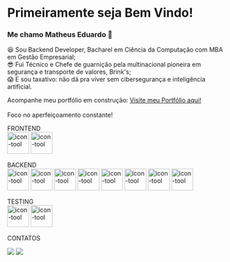 # Primeiramente seja Bem Vindo!
### Me chamo Matheus Eduardo 🤙

:satisfied: Sou Backend Developer, Bacharel em Ciência da Computação com MBA em Gestão Empresarial;<br>
:sunglasses: Fui Técnico e Chefe de guarnição pela multinacional pioneira em segurança e transporte de valores, Brink's;<br>
:scream: E sou taxativo: não dá pra viver sem cibersegurança e inteligência artificial.
<br>

Acompanhe meu portfólio em construção: <a href="https://matheus-azevedo.github.io/my-portfolio-matheus-eduardo/">Visite meu Portfólio aqui!</a>
<br>
<br>
Foco no aperfeiçoamento constante!
<br>

FRONTEND
<br>
<img className='icons' alt='icon-tool' src="https://cdn.jsdelivr.net/gh/devicons/devicon/icons/nextjs/nextjs-original-wordmark.svg" height="50" width="50"/>
<img className='icons' alt='icon-tool' src="https://cdn.jsdelivr.net/gh/devicons/devicon/icons/react/react-original-wordmark.svg" height="50" width="50"/>
<br>

BACKEND
<br>
<img className='icons' alt='icon-tool' src="https://cdn.jsdelivr.net/gh/devicons/devicon/icons/docker/docker-original-wordmark.svg" height="50" width="50"/>
<img className='icons' alt='icon-tool' src="https://cdn.jsdelivr.net/gh/devicons/devicon/icons/javascript/javascript-plain.svg" height="50" width="50"/>
<img className='icons' alt='icon-tool' src="https://cdn.jsdelivr.net/gh/devicons/devicon/icons/typescript/typescript-original.svg" height="50" width="50"/>
<img className='icons' alt='icon-tool' src="https://cdn.jsdelivr.net/gh/devicons/devicon/icons/nodejs/nodejs-original.svg" height="50" width="50"/>
<img className='icons' alt='icon-tool' src="https://cdn.jsdelivr.net/gh/devicons/devicon/icons/express/express-original-wordmark.svg" height="50" width="50"/>
<img className='icons' alt='icon-tool' src="https://cdn.jsdelivr.net/gh/devicons/devicon/icons/mysql/mysql-original-wordmark.svg" height="50" width="50"/>
<img className='icons' alt='icon-tool' src="https://cdn.jsdelivr.net/gh/devicons/devicon/icons/sequelize/sequelize-original-wordmark.svg" height="50" width="50"/>
<img className='icons' alt='icon-tool' src="https://cdn.jsdelivr.net/gh/devicons/devicon/icons/mongodb/mongodb-original-wordmark.svg" height="50" width="50"/>
<br>

TESTING
<br>
<img className='icons' alt='icon-tool' src="https://cdn.jsdelivr.net/gh/devicons/devicon/icons/jest/jest-plain.svg" height="50" width="50"/>
<img className='icons' alt='icon-tool' src="https://cdn.jsdelivr.net/gh/devicons/devicon/icons/mocha/mocha-plain.svg" height="50" width="50"/>
<br>

CONTATOS
<div>
<a href = "matheuseduardo.jp@gmail.com"><img src="https://img.shields.io/badge/Gmail-D14836?style=for-the-badge&logo=gmail&logoColor=white" target="_blank"></a>
<a href="https://www.linkedin.com/in/matheuseduardosousaazevedo" target="_blank"><img src="https://img.shields.io/badge/-LinkedIn-%230077B5?style=for-the-badge&logo=linkedin&logoColor=white" target="_blank"></a>   
</div>
